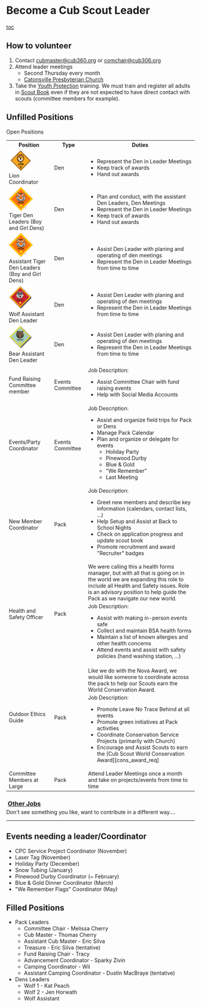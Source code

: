 # Become a Cub Scout Leader #

<style>
main h2 {border-bottom:1px black solid;}
h3{margin-bottom:0.25em;margin-left:0.25em;text-decoration:underline;}
p{margin-bottom:0.25em;margin-top:0.25em;}
main p img[alt="Tigers"]
{
    float:inherit;
    clear:both;
    width:75vw;
    height:inherit;
}
main p img[alt="leaders"]
{
    width:10em;
}
h2 {clear:both;}

</style>

[toc](toc)


## <i class="fas fa-sign-in-alt"></i> How to volunteer ##

1. Contact [cubmaster@cub360.org](mailto:cubmaster@cub360.org) or [comchair@cub306.org](mailto:comchair@cub306.org)
1. Attend leader meetings
	* Second Thursday every month
	* [Catonsville Presbyterian Church](http://www.catonsvillepresb.org/)
1. Take the [Youth Protection](https://www.scouting.org/training/youth-protection/) training. We must train and register all adults in [Scout Book](https://www.scoutbook.com) even if they are not expected to have direct contact with scouts (committee members for example).

## <i class="fas fa-binoculars"></i> Unfilled Positions

Open Positions

<table>
<tr><th>Position</th> <th>Type</th> <th>Duties</th></tr>
<tr>
<td>
<img width="64" src="images/dens/lion.png"><br>
Lion Coordinator</td> <td>Den</td>
<td>
<ul>
    <li>Represent the Den in Leader Meetings</li>
    <li>Keep track of awards</li>
    <li>Hand out awards</li>
</ul>
</td>
</tr>

<tr>
<td>
<img width="64" src="images/dens/tiger.png"><br>
Tiger Den Leaders (Boy and Girl Dens)</td> <td>Den</td>
<td>
<ul>
    <li>Plan and conduct, with the assistant Den Leaders, Den Meetings</li>
    <li>Represent the Den in Leader Meetings</li>
    <li>Keep track of awards</li>
    <li>Hand out awards</li>
</ul>
</td>
</tr>

<tr>
<td>
<img width="64" src="images/dens/Tiger.png"><br>
Assistant Tiger Den Leaders (Boy and Girl Dens)</td> <td>Den</td>
<td>
<ul>
    <li>Assist Den Leader with planing and operating of den meetings</li>
    <li>Represent the Den in Leader Meetings from time to time</li>
</ul>
</td>
</tr>

<tr>
<td>
<img width="64" src="images/dens/Wolf.png"><br>
Wolf Assistant Den Leader</td> <td>Den</td>
<td>
<ul>
    <li>Assist Den Leader with planing and operating of den meetings</li>
    <li>Represent the Den in Leader Meetings from time to time</li>
</ul>
</td>
</tr>

<tr>
<td>
<img width="64" src="images/dens/bear.png"><br>
Bear Assistant Den Leader</td> <td>Den</td>
<td>
<ul>
    <li>Assist Den Leader with planing and operating of den meetings</li>
    <li>Represent the Den in Leader Meetings from time to time</li>
</ul>
</td>
</tr>

<tr><td> </td><td></td><td></td></tr>

<tr>
<td><i class="fas fa-binoculars"></i> Fund Raising Committee member</td>
<td>Events Committee</td>
<td>
Job Description:

<ul>
<li>Assist Committee Chair with fund raising events</li>
<li>Help with Social Media Accounts</li>
</td>
</tr>

<tr>
<td><i class="far fa-check-square"></i> <i class="fas fa-calendar-alt"></i> Events/Party Coordinator </td>
<td> Events Committee </td>
<td>
Job Description:

<ul>
    <li>Assist and organize field trips for Pack or Dens
    <li>Manage Pack Calendar
    <li>Plan and organize or delegate for events
        <ul>
            <li>Holiday Party
            <li>Pinewood Durby
            <li>Blue & Gold
            <li>"We Remember"
            <li>Last Meeting
    </li>
</ul>
</td>
</tr>

<tr>
<td> <i class="fas fa-user-plus"></i> New Member Coordinator</td>
<td> Pack </td>
<td>
Job Description:

<ul>
    <li> Greet new members and describe key information (calendars, contact lists, ...)
    <li> Help Setup and Assist at Back to School Nights
    <li> Check on application progress and update scout book
    <li> Promote recruitment and award "Recruiter" badges
</ul>
</td>
</tr>

<tr>
<td><i class="fas fa-user-md"></i> Health and Safety Officer</td>
<td>Pack</td>
<td>
We were calling this a health forms manager, but with all that is going on in the world we are expanding this role to include all Health and Safety issues. Role is an advisory position to help guide the Pack as we navigate our new world.

Job Description:
<ul>
    <li>Assist with making in-person events safe
    <li>Collect and maintain BSA health forms
    <li>Maintain a list of known allergies and other health concerns
    <li>Attend events and assist with safety policies (hand washing station, ...)
</ul>
</td>
</tr>

<tr>
<td><i class="fas fa-leaf"></i> Outdoor Ethics Guide</td>
<td>Pack</Pack>
<td>
<!--Global warming and environmental change will impact the youth more than adults.
Help focus scouts on positive age appropriate actions that can be taken to protect
the environment, fight global warming, and disseminate knowledge amongst their
peers. Many of todays youth want to take action for the environment but do not
know how to start. BSA is uniquely positioned to create future leaders
and it is up to us to guide them on their path.-->

Like we do with the Nova Award, we would like someone to coordinate across the pack to help our Scouts earn the World Conservation Award.

Job Description:
<ul>
    <li>Promote Leave No Trace Behind at all events
    <li>Promote green initiatives at Pack activities
    <li>Coordinate Conservation Service Projects (primarily with Church)
    <li>Encourage and Assist Scouts to earn the [Cub Scout World Conservation Award][cons_award_req]
</ul>
</td>
</tr>

<tr>
<td><i class="fas fa-user-friends"></i> Committee Members at Large</td>
<td> Pack </td>
<td>
Attend Leader Meetings once a month and take on projects/events from time to time
</td>
</tr>

</table>


### Other Jobs ###

Don't see something you like, want to contribute in a different way....

----

## Events needing a leader/Coordinator

* CPC Service Project Coordinator (November)
* Laser Tag (November)
* Holiday Party (December)
* Snow Tubing (January)
* Pinewood Durby Coordinator (~ February)
* Blue & Gold Dinner Coordinator (March)
* "We Remember Flags" Coordinator (May)

## Filled Positions
* Pack Leaders
    * Committee Chair - Melissa Cherry
    * Cub Master - Thomas Cherry
    * Assistant Cub Master - Eric Silva
    * Treasure - Eric Silva (tentative)
    * Fund Raising Chair - Tracy
    * Advancement Coordinator - Sparky Zivin
    * Camping Coordinator - Wil
    * Assistant Camping Coordinator - Dustin MacBraye (tentative)
* Dens Leaders
    * Wolf 1 - Kat Peach
    * Wolf 2 - Jen Horwath
    * Wolf Assistant 

[cons_award_req]: https://filestore.scouting.org/filestore/cubscouts/pdf/512-036_WB.pdf
[two_deep]: https://scoutingwire.org/marketing-and-membership-hub/social-media/youthprotection/ (Two Deep Leadership)

[tigers]: /events/2018_2019/blue-and-gold/slides/tigers.jpg "Tigers"
[leaderflag]: /events/2018_2019/blue-and-gold/slides/leaderflags1.jpg "Leaders Hoisting Pack Flag"

[sln]: /images/shields/lion.png "Lions logo"
[str]: /images/shields/tiger.png "Tigers logo"
[swf]: /images/shields/wolf.png "Wolf logo"
[sbr]: /images/shields/bear.png "Bear Logo"
[sws]: /images/shields/webelos.png "Webelos Logo"

